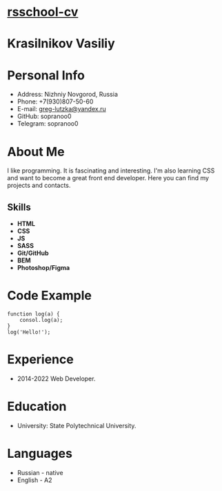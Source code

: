# [rsschool-cv](https://github.com/sopranoo0/rsschool-cv)
# Krasilnikov Vasiliy
# Personal Info
* Address: Nizhniy Novgorod, Russia
* Phone: +7(930)807-50-60
* E-mail: greg-lutzka@yandex.ru
* GitHub: sopranoo0
* Telegram: sopranoo0
# About Me
I like programming. 
It is fascinating and interesting. 
I'm also learning CSS and want to become a great front end developer. 
Here you can find my projects and contacts.
## Skills
- **HTML**
- **CSS**
- **JS**
- **SASS**
- **Git/GitHub**
- **BEM**
- **Photoshop/Figma**
# Code Example
```
function log(a) {
	consol.log(a);
}
log('Hello!');
```
# Experience
* 2014-2022 Web Developer. 
# Education
* University: State Polytechnical University.
# Languages
* Russian - native
* English - A2
